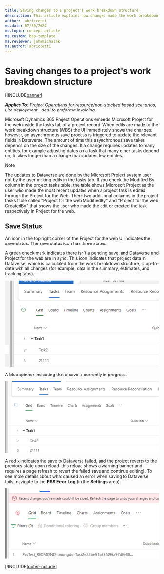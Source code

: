 ```yaml
--- 
title: Saving changes to a project's work breakdown structure 
description: This article explains how changes made the work breakdown structure are saved to Dataverse.
author:  abriccetti
ms.date: 07/30/2024  
ms.topic: concept-article
ms.custom: bap-template
ms.reviewer: johnmichalak
ms.author: abriccetti
--- 
```


# Saving changes to a project's work breakdown structure

[!INCLUDE[banner](../includes/banner.md)]

_**Applies To:** Project Operations for resource/non-stocked based scenarios, Lite deployment - deal to proforma invoicing._

Microsoft Dynamics 365 Project Operations embeds Microsoft Project for the web inside the tasks tab of a project record. When edits are made to the work breakdown structure (WBS) the UI immediately shows the changes; however, an asynchronous save process is triggered to update the relevant fields in Dataverse. The amount of time this asynchronous save takes depends on the size of the changes. If a change requires updates to many entities, for example adjusting dates on a task that many other tasks depend on, it takes longer than a change that updates few entities.

> [!NOTE]
>  The updates to Dataverse are done by the Microsoft Project system user not by the user making edits in the tasks tab. If you check the Modified By column in the project tasks table, the table shows Microsoft Project as the user who made the most recent updates when a project task is edited through the Project for the Web. There two additional columns in the project tasks table called "Project for the web ModifiedBy" and "Project for the web CreatedBy" that shows the user who made the edit or created the task respectively in Project for the web.
> 
## Save Status

An icon in the top right corner of the Project for the web UI indicates the save status. The save status icon has three states.

A green check mark indicates there isn't a pending save, and Dataverse and Project for the web are in sync. This icon indicates that project data in Dataverse, which is calculated from the work breakdown structure, is up-to-date with all changes (for example, data in the summary, estimates, and tracking tabs).

![No pending save.](media/savecomplete.png)

A blue spinner indicating that a save is currently in progress.

![Save in progress.](media/saveinprogress.png)

A red x indicates the save to Dataverse failed, and the project reverts to the previous state upon reload (this reload shows a warning banner and requires a page refresh to revert the failed save and continue editing). To see more details about what caused an error when saving to Dataverse fails, navigate to the **PSS Error Log** (in the **Settings** area).

![Save failure.](media/savefailure.png)

[!INCLUDE[footer-include](../includes/footer-banner.md)]
